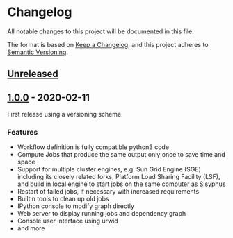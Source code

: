 # Changelog

All notable changes to this project will be documented in this file.

The format is based on [Keep a Changelog](https://keepachangelog.com/en/1.0.0/),
and this project adheres to [Semantic Versioning](https://semver.org/spec/v2.0.0.html).

## [Unreleased]

## [1.0.0] - 2020-02-11

First release using a versioning scheme.

### Features

- Workflow definition is fully compatible python3 code
- Compute Jobs that produce the same output only once to save time and space
- Support for multiple cluster engines, e.g. Sun Grid Engine (SGE) including its closely related forks, Platform Load Sharing Facility (LSF), and build in local engine to start jobs on the same computer as Sisyphus
- Restart of failed jobs, if necessary with increased requirements
- Builtin tools to clean up old jobs
- IPython console to modify graph directly
- Web server to display running jobs and dependency graph
- Console user interface using urwid
- and more

[Unreleased]: https://github.com/rwth-i6/sisyphus/compare/v1.0.0...HEAD
[1.0.0]: https://github.com/rwth-i6/sisyphus/releases/tag/v1.0.0
